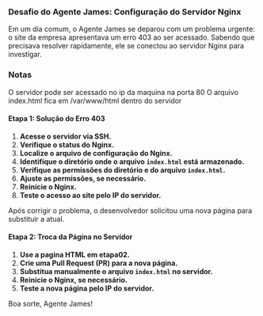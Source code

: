 ### Desafio do Agente James: Configuração do Servidor Nginx

Em um dia comum, o Agente James se deparou com um problema urgente: o site da empresa apresentava um erro 403 ao ser acessado. Sabendo que precisava resolver rapidamente, ele se conectou ao servidor Nginx para investigar.

### Notas

O servidor pode ser acessado no ip da maquina na porta 80
O arquivo index.html fica em /var/www/html dentro do servidor 

#### Etapa 1: Solução do Erro 403

1. **Acesse o servidor via SSH.**
2. **Verifique o status do Nginx.**
3. **Localize o arquivo de configuração do Nginx.**
4. **Identifique o diretório onde o arquivo `index.html` está armazenado.**
5. **Verifique as permissões do diretório e do arquivo `index.html`.**
6. **Ajuste as permissões, se necessário.**
7. **Reinicie o Nginx.**
8. **Teste o acesso ao site pelo IP do servidor.**

Após corrigir o problema, o desenvolvedor solicitou uma nova página para substituir a atual.

#### Etapa 2: Troca da Página no Servidor

1. **Use a pagina HTML em etapa02.**
2. **Crie uma Pull Request (PR) para a nova página.**
3. **Substitua manualmente o arquivo `index.html` no servidor.**
4. **Reinicie o Nginx, se necessário.**
5. **Teste a nova página pelo IP do servidor.**

Boa sorte, Agente James!